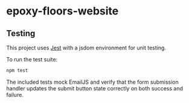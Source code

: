 # epoxy-floors-website

## Testing

This project uses [Jest](https://jestjs.io/) with a jsdom environment for unit testing.

To run the test suite:

```bash
npm test
```

The included tests mock EmailJS and verify that the form submission handler updates the submit button state correctly on both success and failure.
